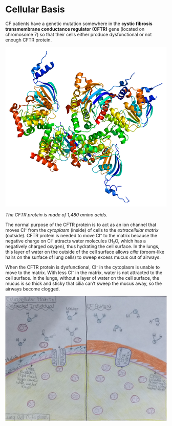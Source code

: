 # Cellular Basis

CF patients have a genetic mutation somewhere in the **cystic fibrosis transmembrane conductance regulator (CFTR)** gene (located on chromosome 7) so that their cells either produce dysfunctional or not enough CFTR protein. 

![Structure of the CFTR protien](img/protein.png)

_The CFTR protein is made of 1,480 amino acids._

The normal purpose of the CFTR protein is to act as an ion channel that moves Cl⁻ from the _cytoplasm_ (inside) of cells to the _extracellular matrix_ (outside). CFTR protein is needed to move Cl⁻ to the matrix because the negative charge on Cl⁻ attracts water molecules (H₂O, which has a negatively charged oxygen), thus hydrating the cell surface. In the lungs, this layer of water on the outside of the cell surface allows _cilia_ (broom-like hairs on the surface of lung cells) to sweep excess mucus out of airways. 

When the CFTR protein is dysfunctional, Cl⁻ in the cytoplasm is unable to move to the matrix. With less Cl⁻ in the matrix, water is not attracted to the cell surface. In the lungs, without a layer of water on the cell surface, the mucus is so thick and sticky that cilia can’t sweep the mucus away, so the airways become clogged. 

![Cellular diagram of unaffected individual and CF patient](img/cellular_diagram.jpg)
